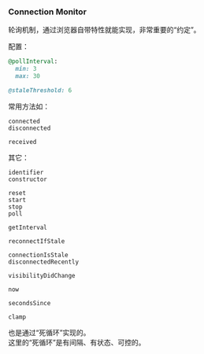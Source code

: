 ### Connection Monitor

轮询机制，通过浏览器自带特性就能实现，非常重要的“约定”。

配置：

```ruby
@pollInterval:
  min: 3
  max: 30

@staleThreshold: 6
```

常用方法如：

```
connected
disconnected

received
```

其它：

```
identifier
constructor

reset
start
stop
poll

getInterval

reconnectIfStale

connectionIsStale
disconnectedRecently

visibilityDidChange

now

secondsSince

clamp
```

也是通过“死循环”实现的。
<br />
这里的“死循环”是有间隔、有状态、可控的。
